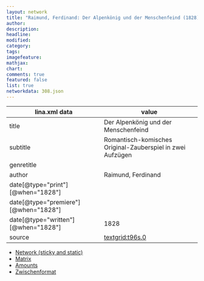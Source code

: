 ```yaml
---
layout: network
title: "Raimund, Ferdinand: Der Alpenkönig und der Menschenfeind (1828)"
author:
description:
headline:
modified:
category:
tags:
imagefeature: 
mathjax: 
chart: 
comments: true
featured: false
list: true
networkdata: 308.json
---
```

lina.xml data  | value
------------- | -------------
title|Der Alpenkönig und der Menschenfeind
subtitle|Romantisch-komisches Original-Zauberspiel in zwei Aufzügen
genretitle|
author|Raimund, Ferdinand
date[@type="print"][@when="1828"]|
date[@type="premiere"][@when="1828"]|
date[@type="written"][@when="1828"]|1828
source|[textgrid:t96s.0](https://textgridlab.org/1.0/tgcrud-public/rest/textgrid:t96s.0/data)



* [Network (sticky and static)](/network308)
* [Matrix](/matrix308)
* [Amounts](/amount308)
* [Zwischenformat](/lina308 )
